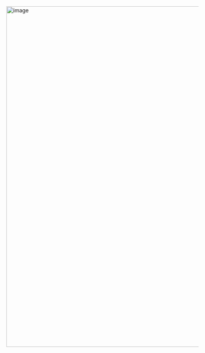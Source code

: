 <img width="1264" height="891" alt="image" src="https://github.com/user-attachments/assets/bbc9ee74-5f3d-4a8e-8aeb-79f874200415" />
